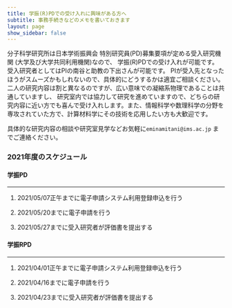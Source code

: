 ```yaml
---
title: 学振(R)PDでの受け入れに興味がある方へ
subtitle: 事務手続きなどのメモを書いておきます
layout: page
show_sidebar: false
---
```


分子科学研究所は日本学術振興会 特別研究員(PD)募集要項が定める受入研究機関 (大学及び大学共同利用機関)なので、
学振(R)PDでの受け入れが可能です。
受入研究者としてはPIの南谷と助教の下出さんが可能です。
PIが受入先となったほうがスムーズかもしれないので、具体的にどうするかは適宜ご相談ください。二人の研究内容は割と異なるのですが、広い意味での凝縮系物理であることは共通していますし、
研究室内では協力して研究を進めていますので、どちらの研究内容に近い方でも喜んで受け入れします。また、情報科学や数理科学の分野を専攻されていた方で、計算材料学にその技術を応用したい方も大歓迎です。

具体的な研究内容の相談や研究室見学などお気軽に`eminamitani@ims.ac.jp` までご連絡ください。


### 2021年度のスケジュール
#### 学振PD
---
1. 2021/05/07正午までに電子申請システム利用登録申込を行う

1. 2021/05/20までに電子申請を行う

1. 2021/05/27までに受入研究者が評価書を提出する


#### 学振RPD
---
1. 2021/04/01正午までに電子申請システム利用登録申込を行う

1. 2021/04/16までに電子申請を行う

1. 2021/04/23までに受入研究者が評価書を提出する

